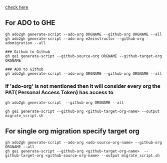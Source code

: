 [check here](https://github.com/github/gh-gei#azure-devops-to-github-usage)

## For ADO to GHE

```
gh ado2gh generate-script --ado-org ORGNAME --github-org ORGNAME --all
gh ado2gh generate-script --ado-org e2einstructor --github-org adomigration --all
```

```
### Github to Github
gh gei generate-script --github-source-org ORGNAME --github-target-org ORGNAME

### ADO to Github
gh ado2gh generate-script --ado-org ORGNAME --github-org ORGNAME --all
```

### If 'ado-org' is not mentioned then it will consider every org the PAT( Personal Access Token) has access to
```
gh ado2gh generate-script  --github-org ORGNAME --all

gh gei generate-script --github-org <github-target-org-name> --output migrate_script.sh
```

## For single org migration specify target org

```
gh ado2gh generate-script --ado-org <ado-source-org-name> --github-org ORGNAME --all
gh gei generate-script --github-org <github-target-org-name>  --github-target-org <github-source-org-name> --output migrate_script.sh 
```


